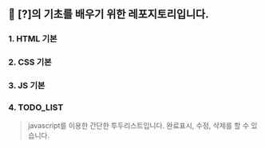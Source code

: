 ## 🦁 [?]의 기초를 배우기 위한 레포지토리입니다. 

### 1. HTML 기본

### 2. CSS 기본

### 3. JS 기본

### 4. TODO_LIST
> javascript를 이용한 간단한 투두리스트입니다. 완료표시, 수정, 삭제를 할 수 있습니다.

